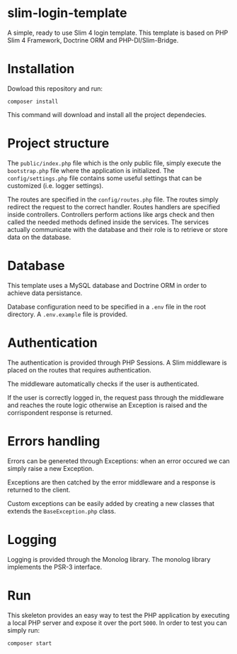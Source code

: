 # slim-login-template
A simple, ready to use Slim 4 login template.
This template is based on PHP Slim 4 Framework, Doctrine ORM and PHP-DI/Slim-Bridge.
# Installation
Dowload this repository and run:
```
composer install
```
This command will download and install all the project dependecies.

# Project structure
The `public/index.php` file which is the only public file, simply execute the `bootstrap.php` file where the application is initialized.
The `config/settings.php` file contains some useful settings that can be customized (i.e. logger settings).

The routes are specified in the `config/routes.php` file. The routes simply redirect the request to the correct handler.
Routes handlers are specified inside controllers. Controllers perform actions like args check and then called the needed methods defined inside 
the services. The services actually communicate with the database and their role is to retrieve or store data on the database.

# Database
This template uses a MySQL database and Doctrine ORM in order to achieve data persistance.

Database configuration need to be specified in a `.env` file in the root directory. A `.env.example` file is provided.

# Authentication
The authentication is provided through PHP Sessions. A Slim middleware is placed on the routes that requires authentication.

The middleware automatically checks if the user is authenticated.

If the user is correctly logged in, the request pass through the middleware and reaches the route logic otherwise an Exception is raised and the corrispondent response is returned.

# Errors handling
Errors can be genereted through Exceptions: when an error occured we can simply raise a new Exception.

Exceptions are then catched by the error middleware and a response is returned to the client.

Custom exceptions can be easily added by creating a new classes that extends the `BaseException.php` class. 

# Logging
Logging is provided through the Monolog library. The monolog library implements the PSR-3 interface.

# Run
This skeleton provides an easy way to test the PHP application by executing a local PHP server and expose it over the port `5000`.
In order to test you can simply run:
```
composer start
```

